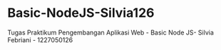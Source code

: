 # Basic-NodeJS-Silvia126
Tugas Praktikum Pengembangan Aplikasi Web - Basic Node JS- Silvia Febriani - 1227050126
